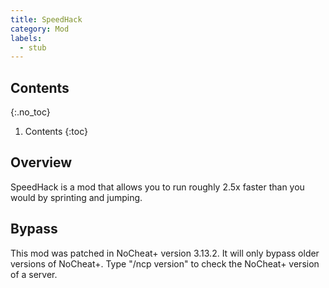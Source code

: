 ```yaml
---
title: SpeedHack
category: Mod
labels:
  - stub
---
```

## Contents
{:.no_toc}
1. Contents
{:toc}

## Overview
SpeedHack is a mod that allows you to run roughly 2.5x faster than you would by sprinting and jumping.

## Bypass
This mod was patched in NoCheat+ version 3.13.2. It will only bypass older versions of NoCheat+. Type "/ncp version" to check the NoCheat+ version of a server.
